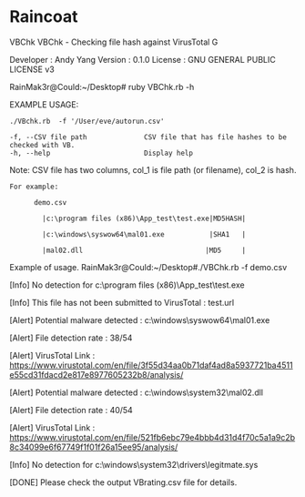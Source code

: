 # Raincoat

VBChk
VBChk - Checking file hash against VirusTotal G

Developer : Andy Yang Version : 0.1.0 License : GNU GENERAL PUBLIC LICENSE v3

RainMak3r@Could:~/Desktop# ruby VBChk.rb -h
               

EXAMPLE USAGE:

    ./VBchk.rb  -f '/User/eve/autorun.csv'

    -f, --CSV file path              CSV file that has file hashes to be checked with VB. 
    -h, --help                       Display help

Note: CSV file has two columns, col_1 is file path (or filename), col_2 is hash.

    For example: 

          demo.csv 
          
            |c:\program files (x86)\App_test\test.exe|MD5HASH|
            
            |c:\windows\syswow64\mal01.exe           |SHA1   |
            
            |mal02.dll                              |MD5     |
            
    

Example of usage.
RainMak3r@Could:~/Desktop#./VBChk.rb -f demo.csv 

[Info]    No detection for c:\program files (x86)\App_test\test.exe

[Info]    This file has not been submitted to VirusTotal : test.url

[Alert]   Potential malware detected : c:\windows\syswow64\mal01.exe

[Alert]   File detection rate : 38/54

[Alert]   VirusTotal Link : https://www.virustotal.com/en/file/3f55d34aa0b71daf4ad8a5937721ba4511e55cd31fdacd2e817e8977605232b8/analysis/

[Alert]   Potential malware detected : c:\windows\system32\mal02.dll

[Alert]   File detection rate : 40/54

[Alert]   VirusTotal Link : https://www.virustotal.com/en/file/521fb6ebc79e4bbb4d31d4f70c5a1a9c2b8c34099e6f67749f1f01f26a15ee95/analysis/

[Info] No detection for c:\windows\system32\drivers\legitmate.sys

[DONE]  Please check the output VBrating.csv file for details.

